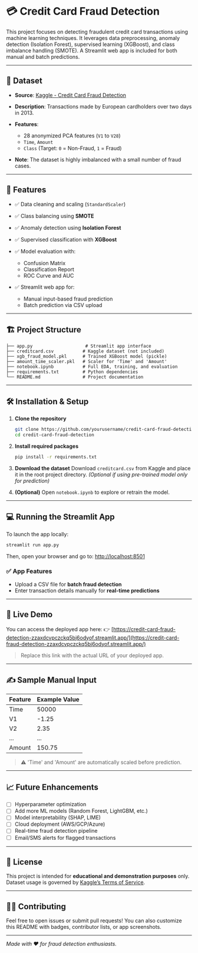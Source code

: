 # 💳 Credit Card Fraud Detection

This project focuses on detecting fraudulent credit card transactions using machine learning techniques. It leverages data preprocessing, anomaly detection (Isolation Forest), supervised learning (XGBoost), and class imbalance handling (SMOTE). A Streamlit web app is included for both manual and batch predictions.

---

## 📂 Dataset

* **Source**: [Kaggle - Credit Card Fraud Detection](https://www.kaggle.com/datasets/mlg-ulb/creditcardfraud)
* **Description**: Transactions made by European cardholders over two days in 2013.
* **Features**:

  * 28 anonymized PCA features (`V1` to `V28`)
  * `Time`, `Amount`
  * `Class` (Target: `0` = Non-Fraud, `1` = Fraud)
* **Note**: The dataset is highly imbalanced with a small number of fraud cases.

---

## 🚀 Features

* ✅ Data cleaning and scaling (`StandardScaler`)
* ✅ Class balancing using **SMOTE**
* ✅ Anomaly detection using **Isolation Forest**
* ✅ Supervised classification with **XGBoost**
* ✅ Model evaluation with:

  * Confusion Matrix
  * Classification Report
  * ROC Curve and AUC
* ✅ Streamlit web app for:

  * Manual input-based fraud prediction
  * Batch prediction via CSV upload

---

## 🏗️ Project Structure

```
├── app.py                    # Streamlit app interface
├── creditcard.csv           # Kaggle dataset (not included)
├── xgb_fraud_model.pkl      # Trained XGBoost model (pickle)
├── amount_time_scaler.pkl   # Scaler for 'Time' and 'Amount'
├── notebook.ipynb           # Full EDA, training, and evaluation
├── requirements.txt         # Python dependencies
└── README.md                # Project documentation
```

---

## 🛠️ Installation & Setup

1. **Clone the repository**

   ```bash
   git clone https://github.com/yourusername/credit-card-fraud-detection.git
   cd credit-card-fraud-detection
   ```

2. **Install required packages**

   ```bash
   pip install -r requirements.txt
   ```

3. **Download the dataset** &#x20;
   Download `creditcard.csv` from Kaggle and place it in the root project directory. *(Optional if using pre-trained model only for prediction)*

4. **(Optional)** Open `notebook.ipynb` to explore or retrain the model.

---

## 💻 Running the Streamlit App

To launch the app locally:

```bash
streamlit run app.py
```

Then, open your browser and go to: [http://localhost:8501](http://localhost:8501)

### ✅ App Features

* Upload a CSV file for **batch fraud detection**
* Enter transaction details manually for **real-time predictions**

---

## 🔗 Live Demo

You can access the deployed app here:
👉 [https://credit-card-fraud-detection-zzaxdcvpczckq5bj6odyof.streamlit.app/](https://credit-card-fraud-detection-zzaxdcvpczckq5bj6odyof.streamlit.app/)

> Replace this link with the actual URL of your deployed app.

---

## ✍️ Sample Manual Input

| Feature | Example Value |
| ------- | ------------- |
| Time    | 50000         |
| V1      | -1.25         |
| V2      | 2.35          |
| ...     | ...           |
| Amount  | 150.75        |

> ⚠️ 'Time' and 'Amount' are automatically scaled before prediction.

---

## 📈 Future Enhancements

* [ ] Hyperparameter optimization
* [ ] Add more ML models (Random Forest, LightGBM, etc.)
* [ ] Model interpretability (SHAP, LIME)
* [ ] Cloud deployment (AWS/GCP/Azure)
* [ ] Real-time fraud detection pipeline
* [ ] Email/SMS alerts for flagged transactions

---

## 📄 License

This project is intended for **educational and demonstration purposes** only.
Dataset usage is governed by [Kaggle’s Terms of Service](https://www.kaggle.com/terms).

---

## 🙋‍♂️ Contributing

Feel free to open issues or submit pull requests!
You can also customize this README with badges, contributor lists, or app screenshots.

---

*Made with ❤️ for fraud detection enthusiasts.*
